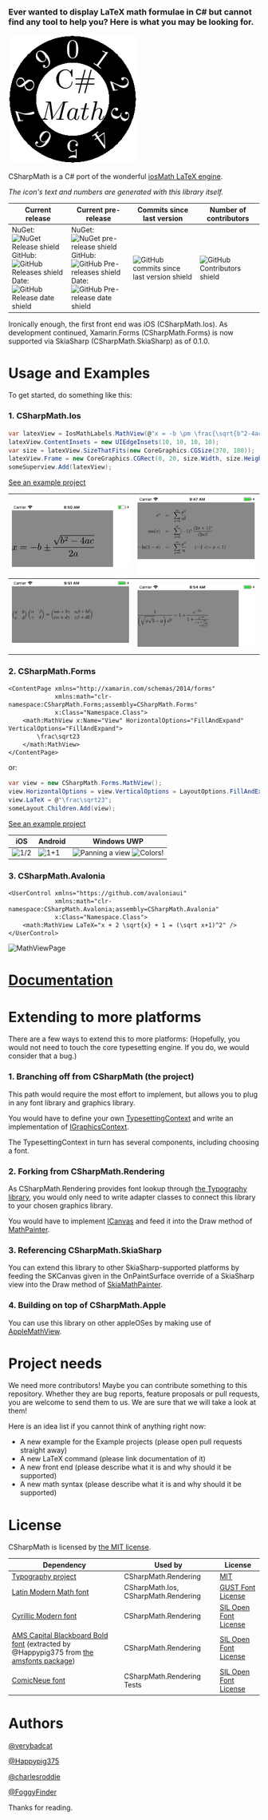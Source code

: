 ### Ever wanted to display LaTeX math formulae in C# but cannot find any tool to help you? Here is what you may be looking for.

![icon](Icon.png)

CSharpMath is a C# port of the wonderful [iosMath LaTeX engine](https://github.com/kostub/iosMath).

_The icon's text and numbers are generated with this library itself._

Current release|Current pre-release|Commits since last version|Number of contributors
-|-|-|-
NuGet: ![NuGet Release shield](https://img.shields.io/nuget/v/CSharpMath.svg)<br/> GitHub: ![GitHub Releases shield](https://img.shields.io/github/release/verybadcat/CSharpMath.svg)<br/>Date: ![GitHub Release date shield](https://img.shields.io/github/release-date/verybadcat/CSharpMath.svg)|NuGet: ![NuGet pre-release shield](https://img.shields.io/nuget/vpre/CSharpMath.svg)<br/> GitHub: ![GitHub Pre-releases shield](https://img.shields.io/github/release-pre/verybadcat/CSharpMath.svg)<br/>Date: ![GitHub Pre-release date shield](https://img.shields.io/github/release-date-pre/verybadcat/CSharpMath.svg)|![GitHub commits since last version shield](https://img.shields.io/github/commits-since/verybadcat/CSharpMath/latest.svg)|![GitHub Contributors shield](https://img.shields.io/github/contributors/verybadcat/CSharpMath.svg)
 <!--
## Choose your platform
Really, any one you like!

[//]: # (Primary platforms)

[SkiaSharp](wiki/@GettingStarted~SkiaSharp.md)
[Xamarin.Forms](wiki/@GettingStarted~Forms.md)
[Xamarin.iOS](wiki/@GettingStarted~iOS.md)

[//]: # (Through SkiaSharp)

[tvOS](wiki/@GettingStarted~tvOS.md)
[watchOS](wiki/@GettingStarted~watchOS.md)
[Xamarin.Android](wiki/@GettingStarted~Android.md)
[Xamarin.Mac](wiki/@GettingStarted~Mac.md)
[.NET Core](wiki/@GettingStarted~NetCore.md)
[Windows Forms](wiki/@GettingStarted~WinForms.md)
[Windows Presentation Framework](wiki/@GettingStarted~WPF.md)
[Universal Windows Platform](wiki/@GettingStarted~UWP.md)
[Gtk#](wiki/@GettingStarted~Gtk.md)
[Tizen](wiki/@GettingStarted~Tizen.md)

[//]: # (Future)

[Unity](wiki/@GettingStarted~Unity.md)
[ASP.NET](wiki/@GettingStarted~ASP.md)
[Ooui.Wasm](wiki/@GettingStarted~Ooui.md)-->

Ironically enough, the first front end was iOS (CSharpMath.Ios).
As development continued, Xamarin.Forms (CSharpMath.Forms)<!-- and Windows environments--> is now supported via SkiaSharp (CSharpMath.SkiaSharp) as of 0.1.0.

# Usage and Examples

To get started, do something like this:

### 1. CSharpMath.Ios

```cs
var latexView = IosMathLabels.MathView(@"x = -b \pm \frac{\sqrt{b^2-4ac}}{2a}", 15);
latexView.ContentInsets = new UIEdgeInsets(10, 10, 10, 10);
var size = latexView.SizeThatFits(new CoreGraphics.CGSize(370, 180));
latexView.Frame = new CoreGraphics.CGRect(0, 20, size.Width, size.Height);
someSuperview.Add(latexView);
```

[See an example project](CSharpMath.Ios.Example)
      
![Quadratic Formula](CSharpMath/RenderedSamples/Quadratic%20Formula.png)|![Power Series](CSharpMath/RenderedSamples/PowerSeries.png)
------------------------------------------------------------------------|-----------------------------------------------------------
![Matrix Product](CSharpMath/RenderedSamples/MatrixProduct.png)         |![Continued Fraction](CSharpMath/RenderedSamples/ContinuedFraction.png)
      
### 2. CSharpMath.Forms

```xaml
<ContentPage xmlns="http://xamarin.com/schemas/2014/forms"
             xmlns:math="clr-namespace:CSharpMath.Forms;assembly=CSharpMath.Forms"
             x:Class="Namespace.Class">
    <math:MathView x:Name="View" HorizontalOptions="FillAndExpand" VerticalOptions="FillAndExpand">
        \frac\sqrt23
    </math:MathView>
</ContentPage>
```
or:
```cs
var view = new CSharpMath.Forms.MathView();
view.HorizontalOptions = view.VerticalOptions = LayoutOptions.FillAndExpand;
view.LaTeX = @"\frac\sqrt23";
someLayout.Children.Add(view);
```

[See an example project](CSharpMath.Forms.Example)
    
iOS | Android | Windows UWP
----|---------|------------
![1/2](https://user-images.githubusercontent.com/19922066/40612166-fd6c5b38-62ab-11e8-9cb1-b2b7eb6883be.png) | ![1+1](https://user-images.githubusercontent.com/19922066/40575043-183a6970-6110-11e8-887f-820e14efc588.jpeg) | ![Panning a view](https://user-images.githubusercontent.com/19922066/40731183-18a09b68-6463-11e8-8095-1a4cc9df9eae.gif) ![Colors!](https://user-images.githubusercontent.com/19922066/40972206-8abc247c-68f2-11e8-8684-561b5e833c21.png)

### 3. CSharpMath.Avalonia

```xaml
<UserControl xmlns="https://github.com/avaloniaui"
             xmlns:math="clr-namespace:CSharpMath.Avalonia;assembly=CSharpMath.Avalonia"
             x:Class="Namespace.Class">
    <math:MathView LaTeX="x + 2 \sqrt{x} + 1 = (\sqrt x+1)^2" />
</UserControl>
```
![MathViewPage](https://user-images.githubusercontent.com/19922066/78373612-692db400-75fd-11ea-89c3-2f2a4f47784a.png)

# [Documentation](https://github.com/verybadcat/CSharpMath/wiki/Documentation-of-public-facing-APIs-of-CSharpMath.Rendering,-CSharpMath.SkiaSharp-and-CSharpMath.Forms-MathViews)

# Extending to more platforms

There are a few ways to extend this to more platforms:
(Hopefully, you would not need to touch the core typesetting engine. If you do, we would consider that a bug.)

### 1. Branching off from CSharpMath (the project)

This path would require the most effort to implement, but allows you to plug in any font library and graphics library.

You would have to define your own [TypesettingContext](CSharpMath/FrontEnd/TypesettingContext.cs) and write an implementation of [IGraphicsContext](CSharpMath/FrontEnd/IGraphicsContext.cs).

The TypesettingContext in turn has several components, including choosing a font.

### 2. Forking from CSharpMath.Rendering

As CSharpMath.Rendering provides font lookup through [the Typography library](https://github.com/LayoutFarm/Typography), you would only need to write adapter classes to connect this library to your chosen graphics library.

You would have to implement [ICanvas](CSharpMath.Rendering/Drawing/ICanvas.cs) and feed it into the Draw method of [MathPainter](CSharpMath.Rendering/MathPainter.cs).

### 3. Referencing CSharpMath.SkiaSharp

You can extend this library to other SkiaSharp-supported platforms by feeding the SKCanvas given in the OnPaintSurface override of a SkiaSharp view into the Draw method of [SkiaMathPainter](CSharpMath.SkiaSharp/SkiaMathPainter.cs).

### 4. Building on top of CSharpMath.Apple

You can use this library on other appleOSes by making use of [AppleMathView](CSharpMaath.Apple/AppleMathView.cs).
      
# Project needs

We need more contributors! Maybe you can contribute something to this repository. Whether they are bug reports, feature proposals or pull requests, you are welcome to send them to us. We are sure that we will take a look at them!

Here is an idea list if you cannot think of anything right now:
- A new example for the Example projects (please open pull requests straight away)
- A new LaTeX command (please link documentation of it)
- A new front end (please describe what it is and why should it be supported)
- A new math syntax (please describe what it is and why should it be supported)

# License

CSharpMath is licensed by [the MIT license](LICENSE).

Dependency|Used by|License
-|-|-
[Typography project](https://github.com/LayoutFarm/Typography)|CSharpMath.Rendering|[MIT](https://github.com/LayoutFarm/Typography/blob/master/LICENSE.md)
[Latin Modern Math font](http://www.gust.org.pl/projects/e-foundry/lm-math)|CSharpMath.Ios, CSharpMath.Rendering|[GUST Font License](http://www.gust.org.pl/projects/e-foundry/licenses/GUST-FONT-LICENSE.txt/view)
[Cyrillic Modern font](https://sourceforge.net/projects/cyrillic-modern/)|CSharpMath.Rendering|[SIL Open Font License](https://ctan.org/license/ofl)
[AMS Capital Blackboard Bold font](https://github.com/Happypig375/AMSFonts-Ttf-Otf) (extracted by @Happypig375 from [the amsfonts package](https://ctan.org/pkg/amsfonts))|CSharpMath.Rendering|[SIL Open Font License](https://ctan.org/license/ofl)
[ComicNeue font](http://comicneue.com)|CSharpMath.Rendering Tests|[SIL Open Font License](http://scripts.sil.org/OFL)

# Authors

[@verybadcat](https://github.com/verybadcat)

[@Happypig375](https://github.com/Happypig375)

[@charlesroddie](https://github.com/charlesroddie)

[@FoggyFinder](https://github.com/FoggyFinder)

Thanks for reading.
<!--
The roadmap isn't happening bois

<br/><br/><br/><br/><br/><br/><br/><br/><br/><br/><br/><br/><br/><br/><br/><br/><br/><br/><br/><br/><br/><br/><br/><br/><br/><br/><br/><br/><br/><br/><br/><br/><br/><br/><br/><br/><br/><br/><br/><br/><br/><br/><br/><br/><br/><br/><br/><br/><br/><br/><br/><br/><br/><br/><br/><br/><br/><br/><br/><br/><br/><br/><br/><br/><br/><br/><br/><br/><br/><br/><br/><br/><br/>
You can take a look at the code now.<br/><br/><br/><br/><br/><br/><br/><br/><br/><br/><br/><br/><br/><br/><br/><br/><br/><br/><br/><br/><br/><br/><br/><br/><br/><br/><br/><br/><br/><br/><br/><br/><br/><br/><br/><br/><br/><br/><br/><br/><br/><br/><br/><br/><br/><br/><br/><br/><br/><br/><br/><br/><br/><br/><br/><br/><br/><br/><br/><br/><br/><br/><br/><br/><br/><br/><br/><br/><br/><br/><br/><br/><br/><br/><br/><br/><br/><br/><br/><br/><br/><br/><br/><br/><br/><br/><br/><br/><br/><br/><br/><br/><br/><br/><br/><br/><br/><br/><br/><br/><br/><br/><br/><br/><br/><br/><br/><br/><br/><br/><br/><br/>
Really, there is nothing here.<br/><br/><br/><br/><br/><br/><br/><br/><br/><br/><br/><br/><br/><br/><br/><br/><br/><br/><br/><br/><br/><br/><br/><br/><br/><br/><br/><br/><br/><br/><br/><br/><br/><br/><br/><br/><br/><br/><br/><br/><br/><br/><br/><br/><br/><br/><br/><br/><br/><br/><br/><br/><br/><br/><br/><br/><br/><br/><br/><br/><br/><br/><br/><br/><br/><br/><br/><br/><br/><br/><br/><br/><br/><br/><br/><br/><br/><br/><br/><br/><br/><br/><br/><br/><br/><br/><br/><br/><br/><br/><br/><br/><br/><br/><br/><br/><br/><br/><br/><br/><br/><br/><br/><br/><br/><br/><br/><br/><br/><br/><br/><br/><br/><br/><br/><br/><br/><br/><br/><br/><br/><br/><br/><br/><br/><br/><br/><br/><br/><br/><br/><br/><br/><br/><br/><br/><br/><br/><br/><br/><br/><br/><br/><br/><br/><br/><br/><br/><br/><br/><br/><br/><br/><br/><br/><br/><br/><br/><br/><br/><br/><br/><br/><br/><br/><br/><br/><br/>
I bet you scrolled past and came back to read me.<br/><br/><br/><br/><br/><br/><br/><br/><br/><br/><br/><br/><br/><br/><br/><br/><br/><br/><br/><br/><br/><br/><br/><br/><br/><br/><br/><br/><br/><br/><br/><br/><br/><br/><br/><br/><br/><br/><br/><br/><br/><br/><br/><br/><br/><br/><br/><br/><br/><br/><br/><br/><br/><br/><br/><br/><br/><br/><br/><br/><br/><br/><br/><br/><br/><br/><br/><br/><br/><br/><br/><br/><br/><br/><br/><br/><br/><br/><br/><br/><br/><br/><br/><br/><br/><br/><br/><br/><br/><br/><br/><br/><br/><br/><br/><br/><br/><br/><br/><br/>
Will you stop scrolling?<br/><br/><br/><br/><br/><br/><br/><br/><br/><br/><br/><br/><br/><br/><br/><br/><br/><br/><br/><br/><br/><br/><br/><br/><br/><br/><br/><br/><br/><br/><br/><br/><br/><br/><br/><br/><br/><br/><br/><br/><br/><br/><br/><br/><br/><br/><br/><br/><br/><br/><br/><br/><br/><br/><br/><br/><br/><br/><br/><br/><br/><br/><br/><br/><br/><br/><br/><br/><br/><br/><br/><br/><br/><br/><br/><br/><br/><br/><br/><br/><br/><br/><br/><br/><br/><br/><br/><br/><br/><br/><br/><br/><br/><br/><br/><br/><br/>
Ok, fine... I give up.

###### A sneak peek at the future?

Shhh... Don't tell anybody!

![Future?](https://github.com/Happypig375/CSharpMath/blob/master/Roadmap.png)
0.2.0: MathML?
0.3.0: AsciiMath?
0.4.0: Infix?

0.4.0: Math evaluation??
0.5.0: Handwritten math recognition???
-->

